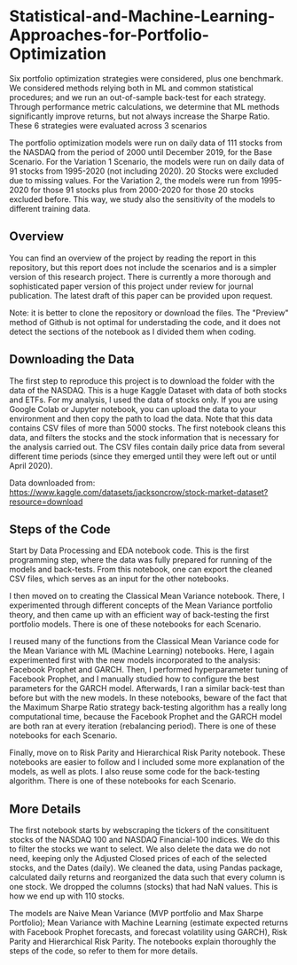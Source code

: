 # Statistical-and-Machine-Learning-Approaches-for-Portfolio-Optimization
Six portfolio optimization strategies were considered, plus one benchmark. We considered methods relying both in ML and common statistical procedures; and we run an out-of-sample back-test for each strategy. Through performance metric calculations, we determine that ML methods significantly improve returns, but not always increase the Sharpe Ratio. These 6 strategies were evaluated across 3 scenarios

The portfolio optimization models were run on daily data of 111 stocks from the NASDAQ from the period of 2000 until December 2019, for the Base Scenario. For the Variation 1 Scenario, the models were run on daily data of 91 stocks from 1995-2020 (not including 2020). 20 Stocks were excluded due to missing values. For the Variation 2, the models were run from 1995-2020 for those 91 stocks plus from 2000-2020 for those 20 stocks excluded before. This way, we study also the sensitivity of the models to different training data.

## Overview
You can find an overview of the project by reading the report in this repository, but this report does not include the scenarios and is a simpler version of this research project. There is currently a more thorough and sophisticated paper version of this project under review for journal publication. The latest draft of this paper can be provided upon request.

Note: it is better to clone the repository or download the files. The "Preview" method of Github is not optimal for understading the code, and it does not detect the sections of the notebook as I divided them when coding.

## Downloading the Data
The first step to reproduce this project is to download the folder with the data of the NASDAQ. This is a huge Kaggle Dataset with data of both stocks and ETFs. For my analysis, I used the data of stocks only. If you are using Google Colab or Jupyter notebook, you can upload the data to your environment and then copy the path to load the data. Note that this data contains CSV files of more than 5000 stocks. The first notebook cleans this data, and filters the stocks and the stock information that is necessary for the analysis carried out. The CSV files contain daily price data from several different time periods (since they emerged until they were left out or until April 2020).

Data downloaded from: https://www.kaggle.com/datasets/jacksoncrow/stock-market-dataset?resource=download

## Steps of the Code
Start by Data Processing and EDA notebook code. This is the first programming step, where the data was fully prepared for running of the models and back-tests. From this notebook, one can export the cleaned CSV files, which serves as an input for the other notebooks.

I then moved on to creating the Classical Mean Variance notebook. There, I experimented through different concepts of the Mean Variance portfolio theory, and then came up with an efficient way of back-testing the first portfolio models. There is one of these notebooks for each Scenario.

I reused many of the functions from the Classical Mean Variance code for the Mean Variance with ML (Machine Learning) notebooks. Here, I again experimented first with the new models incorporated to the analysis: Facebook Prophet and GARCH. Then, I performed hyperparameter tuning of Facebook Prophet, and I manually studied how to configure the best parameters for the GARCH model. Afterwards, I ran a similar back-test than before but with the new models. In these notebooks, beware of the fact that the Maximum Sharpe Ratio strategy back-testing algorithm has a really long computational time, because the Facebook Prophet and the GARCH model are both ran at every iteration (rebalancing period). There is one of these notebooks for each Scenario.

Finally, move on to Risk Parity and Hierarchical Risk Parity notebook. These notebooks are easier to follow and I included some more explanation of the models, as well as plots. I also reuse some code for the back-testing algorithm. There is one of these notebooks for each Scenario.

## More Details
The first notebook starts by webscraping the tickers of the consitituent stocks of the NASDAQ 100 and NASDAQ Financial-100 indices. We do this to filter the stocks we want to select. We also delete the data we do not need, keeping only the Adjusted Closed prices of each of the selected stocks, and the Dates (daily). We cleaned the data, using Pandas package, calculated daily returns and reorganized the data such that every column is one stock. We dropped the columns (stocks) that had NaN values. This is how we end up with 110 stocks.

The models are Naive Mean Variance (MVP portfolio and Max Sharpe Portfolio); Mean Variance with Machine Learning (estimate expected returns with Facebook Prophet forecasts, and forecast volatility using GARCH), Risk Parity and Hierarchical Risk Parity. The notebooks explain thoroughly the steps of the code, so refer to them for more details.

